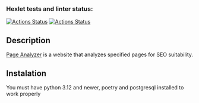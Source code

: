 ### Hexlet tests and linter status:
[![Actions Status](https://github.com/MaksimGoryachev/python-project-83/actions/workflows/hexlet-check.yml/badge.svg)](https://github.com/MaksimGoryachev/python-project-83/actions)
[![Actions Status](https://github.com/MaksimGoryachev/python-project-83/actions/workflows/check.yml/badge.svg)](https://github.com/MaksimGoryachev/python-project-83/actions)

## Description

[Page Analyzer](https://python-project-83-r9xq.onrender.com) is a website that analyzes specified pages for SEO suitability.

## Instalation

You must have python 3.12 and newer, poetry and postgresql installed to work properly
